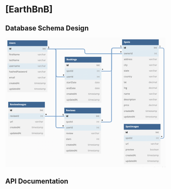 # [EarthBnB]

## Database Schema Design

![db-schema]

[db-schema]: ./images/airbnb_dbdiagram.png

## API Documentation
